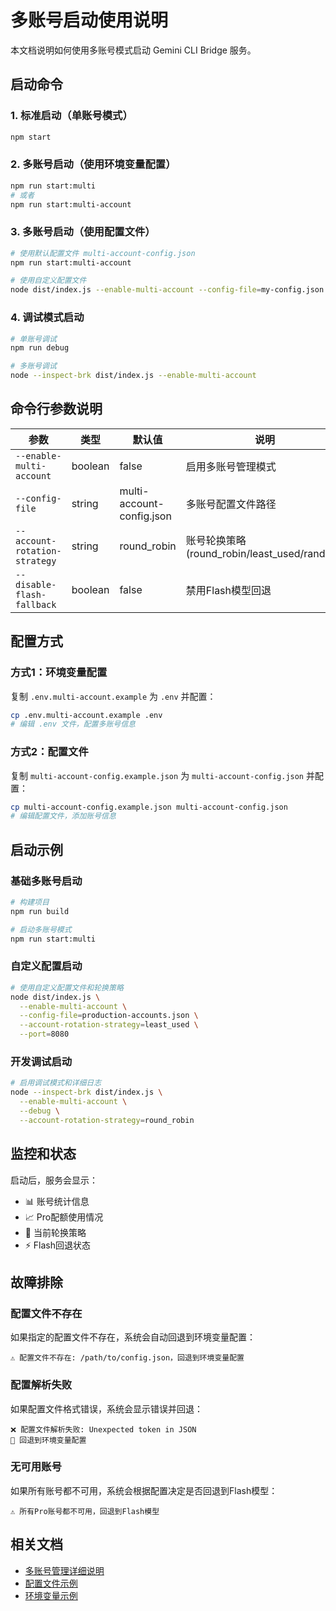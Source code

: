 # 多账号启动使用说明

本文档说明如何使用多账号模式启动 Gemini CLI Bridge 服务。

## 启动命令

### 1. 标准启动（单账号模式）
```bash
npm start
```

### 2. 多账号启动（使用环境变量配置）
```bash
npm run start:multi
# 或者
npm run start:multi-account
```

### 3. 多账号启动（使用配置文件）
```bash
# 使用默认配置文件 multi-account-config.json
npm run start:multi-account

# 使用自定义配置文件
node dist/index.js --enable-multi-account --config-file=my-config.json
```

### 4. 调试模式启动
```bash
# 单账号调试
npm run debug

# 多账号调试
node --inspect-brk dist/index.js --enable-multi-account
```

## 命令行参数说明

| 参数 | 类型 | 默认值 | 说明 |
|------|------|--------|------|
| `--enable-multi-account` | boolean | false | 启用多账号管理模式 |
| `--config-file` | string | multi-account-config.json | 多账号配置文件路径 |
| `--account-rotation-strategy` | string | round_robin | 账号轮换策略 (round_robin/least_used/random) |
| `--disable-flash-fallback` | boolean | false | 禁用Flash模型回退 |

## 配置方式

### 方式1：环境变量配置

复制 `.env.multi-account.example` 为 `.env` 并配置：

```bash
cp .env.multi-account.example .env
# 编辑 .env 文件，配置多账号信息
```

### 方式2：配置文件

复制 `multi-account-config.example.json` 为 `multi-account-config.json` 并配置：

```bash
cp multi-account-config.example.json multi-account-config.json
# 编辑配置文件，添加账号信息
```

## 启动示例

### 基础多账号启动
```bash
# 构建项目
npm run build

# 启动多账号模式
npm run start:multi
```

### 自定义配置启动
```bash
# 使用自定义配置文件和轮换策略
node dist/index.js \
  --enable-multi-account \
  --config-file=production-accounts.json \
  --account-rotation-strategy=least_used \
  --port=8080
```

### 开发调试启动
```bash
# 启用调试模式和详细日志
node --inspect-brk dist/index.js \
  --enable-multi-account \
  --debug \
  --account-rotation-strategy=round_robin
```

## 监控和状态

启动后，服务会显示：
- 📊 账号统计信息
- 📈 Pro配额使用情况
- 🔄 当前轮换策略
- ⚡ Flash回退状态

## 故障排除

### 配置文件不存在
如果指定的配置文件不存在，系统会自动回退到环境变量配置：
```
⚠️ 配置文件不存在: /path/to/config.json，回退到环境变量配置
```

### 配置解析失败
如果配置文件格式错误，系统会显示错误并回退：
```
❌ 配置文件解析失败: Unexpected token in JSON
🔄 回退到环境变量配置
```

### 无可用账号
如果所有账号都不可用，系统会根据配置决定是否回退到Flash模型：
```
⚠️ 所有Pro账号都不可用，回退到Flash模型
```

## 相关文档

- [多账号管理详细说明](./MULTI_ACCOUNT_README.md)
- [配置文件示例](./multi-account-config.example.json)
- [环境变量示例](./.env.multi-account.example)